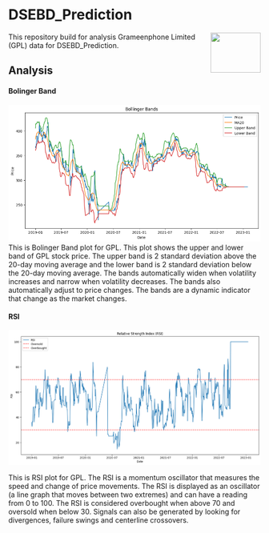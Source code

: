 # DSEBD_Prediction
<image src="Images/GP.jpg" width="100" height="80" align="right" />
This repository build for analysis Grameenphone Limited (GPL) data for DSEBD_Prediction.

## Analysis
#### Bolinger Band
![](Images/BB.png)
This is Bolinger Band plot for GPL. This plot shows the upper and lower band of GPL stock price. The upper band is 2 standard deviation above the 20-day moving average and the lower band is 2 standard deviation below the 20-day moving average. The bands automatically widen when volatility increases and narrow when volatility decreases. The bands also automatically adjust to price changes. The bands are a dynamic indicator that change as the market changes.

#### RSI

![](Images/RSI.png)

This is RSI plot for GPL. The RSI is a momentum oscillator that measures the speed and change of price movements. The RSI is displayed as an oscillator (a line graph that moves between two extremes) and can have a reading from 0 to 100. The RSI is considered overbought when above 70 and oversold when below 30. Signals can also be generated by looking for divergences, failure swings and centerline crossovers.
 